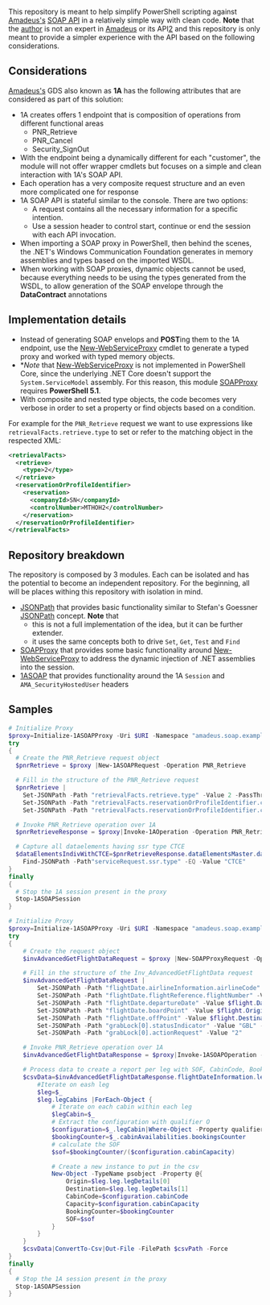 This repository is meant to help simplify PowerShell scripting against [Amadeus's][1] [SOAP API][2] in a relatively simple way with clean code.
**Note** that the [author](@Sarafian) is not an expert in [Amadeus][1] or its API[2] and this repository is only meant to provide a simpler experience with the API based on the following considerations.

## Considerations

[Amadeus's][1] GDS also known as **1A** has the following attributes that are considered as part of this solution:
- 1A creates offers 1 endpoint that is composition of operations from different functional areas
  - PNR_Retrieve
  - PNR_Cancel
  - Security_SignOut
- With the endpoint being a dynamically different for each "customer", the module will not offer wrapper cmdlets but focuses on a simple and clean interaction with 1A's SOAP API.
- Each operation has a very composite request structure and an even more complicated one for response
- 1A SOAP API is stateful similar to the console. There are two options:
  - A request contains all the necessary information for a specific intention.
  - Use a session header to control start, continue or end the session with each API invocation.
- When importing a SOAP proxy in PowerShell, then behind the scenes, the .NET's Windows Communication Foundation generates in memory assemblies and types based on the imported WSDL.
- When working with SOAP proxies, dynamic objects cannot be used, because everything needs to be using the types generated from the WSDL, to allow generation of the SOAP envelope through the **DataContract** annotations

## Implementation details

- Instead of generating SOAP envelops and **POST**ing them to the 1A endpoint, use the [New-WebServiceProxy][7] cmdlet to generate a typed proxy and worked with typed memory objects.
- **Note* that [New-WebServiceProxy][7] is not implemented in PowerShell Core, since the underlying .NET Core doesn't support the `System.ServiceModel` assembly. For this reason, this module [SOAPProxy][4] requires **PowerShell 5.1**.
- With composite and nested type objects, the code becomes very verbose in order to set a property or find objects based on a condition.

For example for the `PNR_Retrieve` request we want to use expressions like `retrievalFacts.retrieve.type` to set or refer to the matching object in the respected XML:

```xml
<retrievalFacts>
  <retrieve>
    <type>2</type>
  </retrieve>
  <reservationOrProfileIdentifier>
    <reservation>
      <companyId>SN</companyId>
      <controlNumber>MTHOH2</controlNumber>
    </reservation>
  </reservationOrProfileIdentifier>
</retrievalFacts>
```

## Repository breakdown

The repository is composed by 3 modules. Each can be isolated and has the potential to become an independent repository. For the beginning, all will be places withing this repository with isolation in mind.

- [JSONPath][3] that provides basic functionality similar to Stefan's Goessner [JSONPath][6] concept. **Note** that 
  - this is not a full implementation of the idea, but it can be further extender.
  - it uses the same concepts both to drive `Set`, `Get`, `Test` and `Find`
- [SOAPProxy][4] that provides some basic functionality around [New-WebServiceProxy][7] to address the dynamic injection of .NET assemblies into the session. 
- [1ASOAP][5] that provides functionality around the 1A `Session` and `AMA_SecurityHostedUser` headers

## Samples

```powershell
# Initialize Proxy
$proxy=Initialize-1ASOAPProxy -Uri $URI -Namespace "amadeus.soap.example" -AsDefault -PassThru
try
{
  # Create the PNR_Retrieve request object	
  $pnrRetrieve = $proxy |New-1ASOAPRequest -Operation PNR_Retrieve

  # Fill in the structure of the PNR_Retrieve request
  $pnrRetrieve |
    Set-JSONPath -Path "retrievalFacts.retrieve.type" -Value 2 -PassThru |
    Set-JSONPath -Path "retrievalFacts.reservationOrProfileIdentifier.companyId" -Value "SN" -PassThru |
    Set-JSONPath -Path "retrievalFacts.reservationOrProfileIdentifier.controlNumber" -Value $pnr

  # Invoke PNR_Retrieve operation over 1A  
  $pnrRetrieveResponse = $proxy|Invoke-1AOperation -Operation PNR_Retrieve -Parameter $pnrRetrieve

  # Capture all dataelements having ssr type CTCE
  $dataElementsIndivWithCTCE=$pnrRetrieveResponse.dataElementsMaster.dataElementsIndiv | 
    Find-JSONPath -Path"serviceRequest.ssr.type" -EQ -Value "CTCE"
}
finally
{
  # Stop the 1A session present in the proxy
  Stop-1ASOAPSession
}
```

```powershell
# Initialize Proxy
$proxy=Initialize-1ASOAPProxy -Uri $URI -Namespace "amadeus.soap.example" -AsDefault -PassThru
try
{
	# Create the request object
	$invAdvancedGetFlightDataRequest = $proxy |New-SOAPProxyRequest -Operation Inv_AdvancedGetFlightData

	# Fill in the structure of the Inv_AdvancedGetFlightData request
	$invAdvancedGetFlightDataRequest |
		Set-JSONPath -Path "flightDate.airlineInformation.airlineCode" -Value "SN" -PassThru |
		Set-JSONPath -Path "flightDate.flightReference.flightNumber" -Value $flight.Number -PassThru |
		Set-JSONPath -Path "flightDate.departureDate" -Value $flight.Date -PassThru |
		Set-JSONPath -Path "flightDate.boardPoint" -Value $flight.Origin -PassThru |
		Set-JSONPath -Path "flightDate.offPoint" -Value $flight.Destination -PassThru |
		Set-JSONPath -Path "grabLock[0].statusIndicator" -Value "GBL" -PassThru |
		Set-JSONPath -Path "grabLock[0].actionRequest" -Value "2"

	# Invoke PNR_Retrieve operation over 1A  
	$invAdvancedGetFlightDataResponse = $proxy|Invoke-1ASOAPOperation -Operation Inv_AdvancedGetFlightData -Parameter $invAdvancedGetFlightDataRequest

	# Process data to create a report per leg with SOF, CabinCode, BookingCounter and Capacity
	$csvData=$invAdvancedGetFlightDataResponse.flightDateInformation.legs |ForEach-Object {
		#Iterate on eash leg
		$leg=$_
		$leg.legCabins |ForEach-Object {
			# Iterate on each cabin within each leg
			$legCabin=$_
			# Extract the configuration with qualifier O
			$configuration=$_.legCabin|Where-Object -Property qualifier -EQ "O"
			$bookingCounter=$_.cabinAvailabilities.bookingsCounter
			# calculate the SOF
			$sof=$bookingCounter/($configuration.cabinCapacity)

			# Create a new instance to put in the csv
			New-Object -TypeName psobject -Property @{
				Origin=$leg.leg.legDetails[0]
				Destination=$leg.leg.legDetails[1]
				CabinCode=$configuration.cabinCode
				Capacity=$configuration.cabinCapacity
				BookingCounter=$bookingCounter
				SOF=$sof
			}
		}
	}
	$csvData|ConvertTo-Csv|Out-File -FilePath $csvPath -Force
}
finally
{
  # Stop the 1A session present in the proxy
  Stop-1ASOAPSession
}
```



[1]: https://www.amadeus.com
[2]: https://developers.amadeus.com/enterprise
[3]: Source/JSONPath/README.md
[4]: Source/SOAPProxy/README.md
[5]: Source/1ASOAP/README.md
[6]: https://goessner.net/articles/JsonPath/
[7]: https://docs.microsoft.com/en-us/powershell/module/microsoft.powershell.management/new-webserviceproxy?view=powershell-5.1
